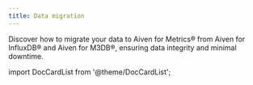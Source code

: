 ```yaml
---
title: Data migration
---
```


Discover how to migrate your data to Aiven for Metrics® from Aiven for InfluxDB® and Aiven for M3DB®, ensuring data integrity and minimal downtime.

import DocCardList from '@theme/DocCardList';

<DocCardList />
